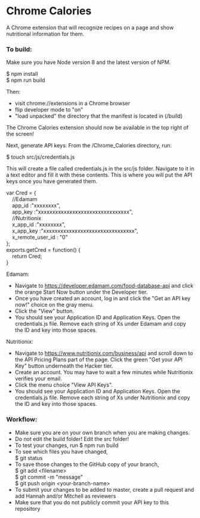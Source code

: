 # Chrome Calories

A Chrome extension that will recognize recipes on a page and show nutritional information for them.

### To build:

Make sure you have Node version 8 and the latest version of NPM.

$ npm install  
$ npm run build

Then:
* visit chrome://extensions in a Chrome browser
* flip developer mode to "on"
* "load unpacked" the directory that the manifest is located in (/build)

The Chrome Calories extension should now be available in the top right of the screen!

Next, generate API keys. From the /Chrome_Calories directory, run:

$ touch src/js/credentials.js

This will create a file called credentials.js in the src/js folder. Navigate to it in a text editor and fill it with these contents. This is where you will put the API keys once you have generated them.

var Cred = {  
    &nbsp;&nbsp;&nbsp;&nbsp;//Edamam  
    &nbsp;&nbsp;&nbsp;&nbsp;app_id :"xxxxxxxx",  
    &nbsp;&nbsp;&nbsp;&nbsp;app_key :"xxxxxxxxxxxxxxxxxxxxxxxxxxxxxxxx",  
    &nbsp;&nbsp;&nbsp;&nbsp;//Nutritionix  
    &nbsp;&nbsp;&nbsp;&nbsp;x_app_id :"xxxxxxxx",  
    &nbsp;&nbsp;&nbsp;&nbsp;x_app_key :"xxxxxxxxxxxxxxxxxxxxxxxxxxxxxxxx",  
    &nbsp;&nbsp;&nbsp;&nbsp;x_remote_user_id : "0"  
};  
exports.getCred = function() {  
    &nbsp;&nbsp;&nbsp;&nbsp;return Cred;  
}  

Edamam:
* Navigate to https://developer.edamam.com/food-database-api and click the orange Start Now button under the Developer tier. 
* Once you have created an account, log in and click the "Get an API key now!" choice on the gray menu.
* Click the "View" button.
* You should see your Application ID and Application Keys. Open the credentials.js file. Remove each string of Xs under Edamam and copy the ID and key into those spaces.

Nutritionix:
* Navigate to https://www.nutritionix.com/business/api and scroll down to the API Pricing Plans part of the page. Click the green "Get your API Key" button underneath the Hacker tier.
* Create an account. You may have to wait a few minutes while Nutritionix verifies your email.
* Click the menu choice "View API Keys". 
* You should see your Application ID and Application Keys. Open the credentials.js file. Remove each string of Xs under Nutritionix and copy the ID and key into those spaces.

### Workflow:
* Make sure you are on your own branch when you are making changes. 
* Do not edit the build folder! Edit the src folder!
* To test your changes, run $ npm run build
* To see which files you have changed,  
$ git status
* To save those changes to the GitHub copy of your branch,  
$ git add &lt;filename&gt;  
$ git commit -m "message"  
$ git push origin &lt;your-branch-name&gt;
* To submit your changes to be added to master, create a pull request and add Hannah and/or Mitchell as reviewers
* Make sure that you do not publicly commit your API key to this repository
